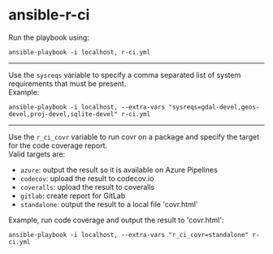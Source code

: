 # ansible-r-ci

Run the playbook using: <br />
```
ansible-playbook -i localhost, r-ci.yml
```

---

Use the `sysreqs` variable to specify a comma separated list of system
requirements that must be present. <br />
Example: <br />
```
ansible-playbook -i localhost, --extra-vars "sysreqs=gdal-devel,geos-devel,proj-devel,sqlite-devel" r-ci.yml
```

---

Use the `r_ci_covr` variable to run covr on a package and specify the
target for the code coverage report. <br />
Valid targets are: <br />
- `azure`: output the result so it is available on Azure Pipelines
- `codecov`: upload the result to codecov.io
- `coveralls`: upload the result to coveralls
- `gitlab`:  create report for GitLab
- `standalone`: output the result to a local file 'covr.html'

Example, run code coverage and output the result to 'covr.html': <br/>
```
ansible-playbook -i localhost, --extra-vars "r_ci_covr=standalone" r-ci.yml
```
